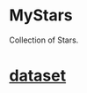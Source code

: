 # MyStars
Collection of Stars.

# [dataset](https://github.com/ZhCoding/MyStars/blob/master/datasets.md)
